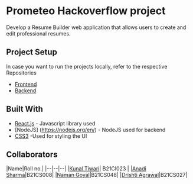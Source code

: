 # Prometeo Hackoverflow project

Develop a Resume Builder web application that allows users to create and edit professional resumes.

## Project Setup
In case you want to run the projects locally, refer to the respective Repositories 
- [Frontend](https://github.com/kunal-iitj/Inter-IIT-Project/blob/main/frontend/README.md)
- [Backend](https://github.com/kunal-iitj/Inter-IIT-Project/blob/main/backend/README.md)


## Built With

* [React.js](https://reactjs.org/) - Javascript library used
* [NodeJS] (https://nodejs.org/en/) - NodeJS used for backend
* [CSS3](https://developer.mozilla.org/en-US/docs/Web/CSS) -Used for styling the UI

## Collaborators
|Name|Roll no.|
|--|--|--|
|[Kunal Tiwari](https://github.com/kunal-iitj)| B21CI023 |
|[Anadi Sharma](https://github.com/Asharma538)|B21CS008|
|[Naman Goyal](https://github.com/naman280104)|B21CS048|
|[Drishti Agrawal](https://github.com/AgrawalDrishti)|B21CS027|